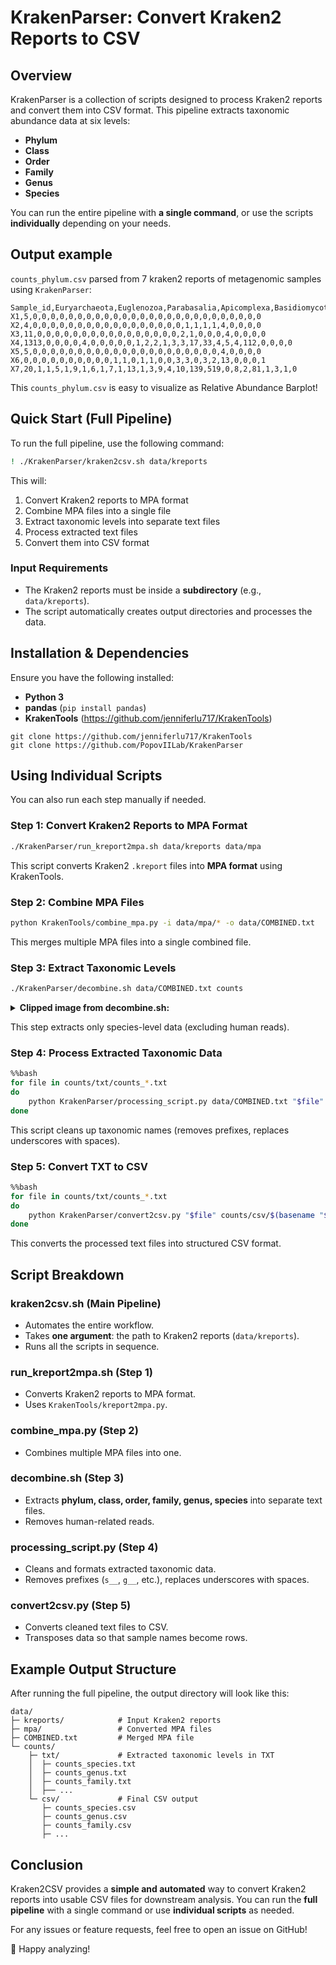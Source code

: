 # KrakenParser: Convert Kraken2 Reports to CSV

## Overview
KrakenParser is a collection of scripts designed to process Kraken2 reports and convert them into CSV format. This pipeline extracts taxonomic abundance data at six levels:
- **Phylum**
- **Class**
- **Order**
- **Family**
- **Genus**
- **Species**

You can run the entire pipeline with **a single command**, or use the scripts **individually** depending on your needs.

## Output example

`counts_phylum.csv` parsed from 7 kraken2 reports of metagenomic samples using `KrakenParser`:

```
Sample_id,Euryarchaeota,Euglenozoa,Parabasalia,Apicomplexa,Basidiomycota,Ascomycota,Acidobacteriota,Bdellovibrionota,Chlorobiota,Ignavibacteriota,Planctomycetota,Spirochaetota,Thermotogota,Fusobacteriota,Cyanobacteriota,Mycoplasmatota,Actinomycetota,Pseudomonadota,Bacteroidota,Deferribacterota,Campylobacterota,Thermodesulfobacteriota,Bacillota,Negarnaviricota,Nucleocytoviricota,Uroviricota,Peploviricota
X1,5,0,0,0,0,0,0,0,0,0,0,0,0,0,0,0,0,0,0,0,0,0,0,0,0,0,0
X2,4,0,0,0,0,0,0,0,0,0,0,0,0,0,0,0,0,0,1,1,1,1,4,0,0,0,0
X3,11,0,0,0,0,0,0,0,0,0,0,0,0,0,0,0,0,2,1,0,0,0,4,0,0,0,0
X4,1313,0,0,0,0,4,0,0,0,0,0,1,2,2,1,3,3,17,33,4,5,4,112,0,0,0,0
X5,5,0,0,0,0,0,0,0,0,0,0,0,0,0,0,0,0,0,0,0,0,0,4,0,0,0,0
X6,0,0,0,0,0,0,0,0,0,0,1,1,0,1,1,0,0,3,3,0,3,2,13,0,0,0,1
X7,20,1,1,5,1,9,1,6,1,7,1,13,1,3,9,4,10,139,519,0,8,2,81,1,3,1,0
```

This `counts_phylum.csv` is easy to visualize as Relative Abundance Barplot!

## Quick Start (Full Pipeline)
To run the full pipeline, use the following command:
```bash
! ./KrakenParser/kraken2csv.sh data/kreports
```
This will:
1. Convert Kraken2 reports to MPA format
2. Combine MPA files into a single file
3. Extract taxonomic levels into separate text files
4. Process extracted text files
5. Convert them into CSV format

### **Input Requirements**
- The Kraken2 reports must be inside a **subdirectory** (e.g., `data/kreports`).
- The script automatically creates output directories and processes the data.

## Installation & Dependencies
Ensure you have the following installed:
- **Python 3**
- **pandas** (`pip install pandas`)
- **KrakenTools** (https://github.com/jenniferlu717/KrakenTools)

```
git clone https://github.com/jenniferlu717/KrakenTools
git clone https://github.com/PopovIILab/KrakenParser
```

## Using Individual Scripts
You can also run each step manually if needed.

### **Step 1: Convert Kraken2 Reports to MPA Format**
```bash
./KrakenParser/run_kreport2mpa.sh data/kreports data/mpa
```
This script converts Kraken2 `.kreport` files into **MPA format** using KrakenTools.

### **Step 2: Combine MPA Files**
```bash
python KrakenTools/combine_mpa.py -i data/mpa/* -o data/COMBINED.txt
```
This merges multiple MPA files into a single combined file.

### **Step 3: Extract Taxonomic Levels**
```bash
./KrakenParser/decombine.sh data/COMBINED.txt counts
```

<details><summary>
<b>Clipped image from decombine.sh:</b>
</summary><br> 

```bash
#!/bin/bash

# Check if the correct number of arguments was provided
if [ "$#" -ne 2 ]; then
    echo "Usage: $0 PATH_TO_SOURCE PATH_TO_DESTINATION"
    exit 1
fi

# Setting the path to the source file directory and destination directory
SOURCE_FILE=$1
DESTINATION_DIR=$2

mkdir -p "${DESTINATION_DIR}"
mkdir -p "${DESTINATION_DIR}"/txt
mkdir -p "${DESTINATION_DIR}"/csv

grep -E "s__" "${SOURCE_FILE}" \
| grep -v "t__" \
| grep -v "s__Homo_sapiens" \
| sed "s/^.*|//g" \
| sed "s/SRS[0-9]*-//g" \
> "${DESTINATION_DIR}"/txt/counts_species.txt

grep -E "g__" "${SOURCE_FILE}" \
| grep -v "t__" \
| grep -v "s__" \
| grep -v "g__Homo" \
| sed "s/^.*|//g" \
| sed "s/SRS[0-9]*-//g" \
> "${DESTINATION_DIR}"/txt/counts_genus.txt

grep -E "f__" "${SOURCE_FILE}" \
| grep -v "t__" \
| grep -v "s__" \
| grep -v "g__" \
| grep -v "f__Hominidae" \
| sed "s/^.*|//g" \
| sed "s/SRS[0-9]*-//g" \
> "${DESTINATION_DIR}"/txt/counts_family.txt

grep -E "o__" "${SOURCE_FILE}" \
| grep -v "t__" \
| grep -v "s__" \
| grep -v "g__" \
| grep -v "f__" \
| grep -v "o__Primates" \
| sed "s/^.*|//g" \
| sed "s/SRS[0-9]*-//g" \
> "${DESTINATION_DIR}"/txt/counts_order.txt

grep -E "c__" "${SOURCE_FILE}" \
| grep -v "t__" \
| grep -v "s__" \
| grep -v "g__" \
| grep -v "f__" \
| grep -v "o__" \
| grep -v "c__Mammalia" \
| sed "s/^.*|//g" \
| sed "s/SRS[0-9]*-//g" \
> "${DESTINATION_DIR}"/txt/counts_class.txt

grep -E "p__" "${SOURCE_FILE}" \
| grep -v "t__" \
| grep -v "s__" \
| grep -v "g__" \
| grep -v "f__" \
| grep -v "o__" \
| grep -v "c__" \
| grep -v "p__Chordata" \
| sed "s/^.*|//g" \
| sed "s/SRS[0-9]*-//g" \
> "${DESTINATION_DIR}"/txt/counts_phylum.txt

if [ $? -ne 0 ]; then
    echo "Error: Failed to run decombine.sh"
    exit 1
fi
echo "MPA file decombined successfully. Output stored in $DESTINATION_DIR"
```
  
</details>

This step extracts only species-level data (excluding human reads).

### **Step 4: Process Extracted Taxonomic Data**
```bash
%%bash
for file in counts/txt/counts_*.txt
do
    python KrakenParser/processing_script.py data/COMBINED.txt "$file"
done
```
This script cleans up taxonomic names (removes prefixes, replaces underscores with spaces).

### **Step 5: Convert TXT to CSV**
```bash
%%bash
for file in counts/txt/counts_*.txt
do
    python KrakenParser/convert2csv.py "$file" counts/csv/$(basename "$file" .txt).csv
done
```
This converts the processed text files into structured CSV format.

## Script Breakdown
### **kraken2csv.sh** (Main Pipeline)
- Automates the entire workflow.
- Takes **one argument**: the path to Kraken2 reports (`data/kreports`).
- Runs all the scripts in sequence.

### **run_kreport2mpa.sh** (Step 1)
- Converts Kraken2 reports to MPA format.
- Uses `KrakenTools/kreport2mpa.py`.

### **combine_mpa.py** (Step 2)
- Combines multiple MPA files into one.

### **decombine.sh** (Step 3)
- Extracts **phylum, class, order, family, genus, species** into separate text files.
- Removes human-related reads.

### **processing_script.py** (Step 4)
- Cleans and formats extracted taxonomic data.
- Removes prefixes (`s__`, `g__`, etc.), replaces underscores with spaces.

### **convert2csv.py** (Step 5)
- Converts cleaned text files to CSV.
- Transposes data so that sample names become rows.

## Example Output Structure
After running the full pipeline, the output directory will look like this:
```
data/
├─ kreports/            # Input Kraken2 reports
├─ mpa/                 # Converted MPA files
├─ COMBINED.txt         # Merged MPA file
└─ counts/
    ├─ txt/             # Extracted taxonomic levels in TXT
    │  ├─ counts_species.txt
    │  ├─ counts_genus.txt
    │  ├─ counts_family.txt
    │  ├── ...
    └─ csv/             # Final CSV output
       ├─ counts_species.csv
       ├─ counts_genus.csv
       ├─ counts_family.csv
       ├─ ...
```

## Conclusion
Kraken2CSV provides a **simple and automated** way to convert Kraken2 reports into usable CSV files for downstream analysis. You can run the **full pipeline** with a single command or use **individual scripts** as needed.

For any issues or feature requests, feel free to open an issue on GitHub!

🚀 Happy analyzing!
